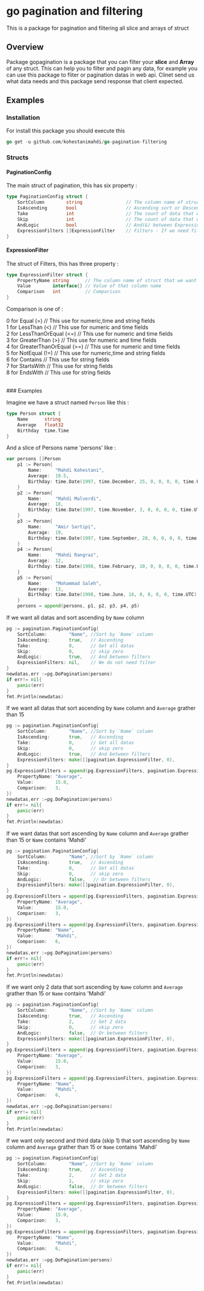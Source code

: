 # go pagination and filtering
This is a package for pagination and filtering all slice and arrays of struct

## Overview
Package gopagination is a package that you can filter your <b>slice</b> and <b>Array</b> of any struct.
This can help you to filter and pagin any data,
for example you can use this package to fliter or pagination datas in web api.
Clinet send us what data needs and this package send response that client expected.

## Examples

### Installation

For install this package you should execute this 

```go
go get -u github.com/kohestanimahdi/go-pagination-filtering
```

### Structs

#### PaginationConfig

The main struct of pagination, this has six property :

```go
type PaginationConfig struct {
	SortColumn        string                // The column name of struct that we want to sort by them
	IsAscending       bool                  // Ascending sort or Descending  ?
	Take              int                   // The count of data that we need
	Skip              int                	// The count of data that we want to skip 
	AndLogic          bool               	// And(&) between ExpressionFilters ?
	ExpressionFilters []ExpressionFilter 	// Filters - If we need filters
}
```

#### ExpressionFilter

The struct of Filters, this has three property :

```go
type ExpressionFilter struct {
	PropertyName string      // The column name of struct that we want to filter on this
	Value        interface{} // Value of that column name
	Comparison   int         // Comparison
}
```
Comparison is one of :
<br>

 0 for Equal (=) 				// This use for numeric,time and string fields
 <br>
 1 for LessThan (<)				// This use for numeric and time fields
 <br>
 2 for LessThanOrEqual (<=)		// This use for numeric and time fields
 <br>
 3 for GreaterThan (>)			// This use for numeric and time fields
 <br>
 4 for GreaterThanOrEqual (>=)	// This use for numeric and time fields
 <br>
 5 for NotEqual (!=)			// This use for numeric,time and string fields
 <br>
 6 for Contains 				// This use for string fields
 <br>
 7 for StartsWith 				// This use for string fields
 <br>
 8 for EndsWith 				// This use for string fields

 <br>
### Examples

Imagine we have a struct named `Person` like this :
```go
type Person struct {
	Name 	  string
	Average   float32
	Birthday  time.Time
}
```

And a slice of Persons name 'persons' like :

```go
var persons []Person
	p1 := Person{
		Name:     "Mahdi Kohestani",
		Average:  19.5,
		Birthday: time.Date(1997, time.December, 25, 0, 0, 0, 0, time.UTC),
	}
	p2 := Person{
		Name:     "Mahdi Malverdi",
		Average:  18,
		Birthday: time.Date(1997, time.November, 3, 0, 0, 0, 0, time.UTC),
	}
	p3 := Person{
		Name:     "Amir Sartipi",
		Average:  19,
		Birthday: time.Date(1997, time.September, 28, 0, 0, 0, 0, time.UTC),
	}
	p4 := Person{
		Name:     "Mahdi Rangraz",
		Average:  12,
		Birthday: time.Date(1998, time.February, 10, 0, 0, 0, 0, time.UTC),
	}
	p5 := Person{
		Name:     "Mohammad Saleh",
		Average:  13,
		Birthday: time.Date(1998, time.June, 16, 0, 0, 0, 0, time.UTC),
	}
	persons = append(persons, p1, p2, p3, p4, p5)
```

If we want all datas and sort ascending  by `Name` column

```go
pg := pagination.PaginationConfig{
	SortColumn:        "Name", //Sort by `Name` column
	IsAscending:       true,   // Ascending
	Take:              0,      // Get all datas
	Skip:              0,      // skip zero
	AndLogic:          true,   // And between filters
	ExpressionFilters: nil,	   // We do not need filter
}
newdatas,err :=pg.DoPagination(persons)
if err!= nil{
	panic(err)
}
fmt.Println(newdatas)
```

If we want all datas that sort ascending  by `Name` column and `Average` grather than 15
```go
pg := pagination.PaginationConfig{
	SortColumn:        "Name", //Sort by `Name` column
	IsAscending:       true,   // Ascending
	Take:              0,      // Get all datas
	Skip:              0,      // skip zero
	AndLogic:          true,   // And between filters
	ExpressionFilters: make([]pagination.ExpressionFilter, 0),
}
pg.ExpressionFilters = append(pg.ExpressionFilters, pagination.ExpressionFilter{
	PropertyName: "Average",
	Value:        15.0,
	Comparison:   3,
})
newdatas,err :=pg.DoPagination(persons)
if err!= nil{
	panic(err)
}
fmt.Println(newdatas)
```

If we want datas that sort ascending  by `Name` column and `Average` grather than 15 or `Name` contains 'Mahdi'
```go
pg := pagination.PaginationConfig{
	SortColumn:        "Name", //Sort by `Name` column
	IsAscending:       true,   // Ascending
	Take:              0,      // Get all datas
	Skip:              0,      // skip zero
	AndLogic:          false,   // Or between filters
	ExpressionFilters: make([]pagination.ExpressionFilter, 0),
}
pg.ExpressionFilters = append(pg.ExpressionFilters, pagination.ExpressionFilter{
	PropertyName: "Average",
	Value:        15.0,
	Comparison:   3,
})
pg.ExpressionFilters = append(pg.ExpressionFilters, pagination.ExpressionFilter{
	PropertyName: "Name",
	Value:        "Mahdi",
	Comparison:   6,
})
newdatas,err :=pg.DoPagination(persons)
if err!= nil{
	panic(err)
}
fmt.Println(newdatas)
```

If we want only 2 data  that sort ascending  by `Name` column and `Average` grather than 15 or `Name` contains 'Mahdi'
```go
pg := pagination.PaginationConfig{
	SortColumn:        "Name", //Sort by `Name` column
	IsAscending:       true,   // Ascending
	Take:              2,      // Get 2 data
	Skip:              0,      // skip zero
	AndLogic:          false,  // Or between filters
	ExpressionFilters: make([]pagination.ExpressionFilter, 0),
}
pg.ExpressionFilters = append(pg.ExpressionFilters, pagination.ExpressionFilter{
	PropertyName: "Average",
	Value:        15.0,
	Comparison:   3,
})
pg.ExpressionFilters = append(pg.ExpressionFilters, pagination.ExpressionFilter{
	PropertyName: "Name",
	Value:        "Mahdi",
	Comparison:   6,
})
newdatas,err :=pg.DoPagination(persons)
if err!= nil{
	panic(err)
}
fmt.Println(newdatas)
```

If we want only second and third data (skip 1) that sort ascending  by `Name` column and `Average` grather than 15 or `Name` contains 'Mahdi'
```go
pg := pagination.PaginationConfig{
	SortColumn:        "Name", //Sort by `Name` column
	IsAscending:       true,   // Ascending
	Take:              2,      // Get 2 data
	Skip:              1,      // skip zero
	AndLogic:          false,  // Or between filters
	ExpressionFilters: make([]pagination.ExpressionFilter, 0),
}
pg.ExpressionFilters = append(pg.ExpressionFilters, pagination.ExpressionFilter{
	PropertyName: "Average",
	Value:        15.0,
	Comparison:   3,
})
pg.ExpressionFilters = append(pg.ExpressionFilters, pagination.ExpressionFilter{
	PropertyName: "Name",
	Value:        "Mahdi",
	Comparison:   6,
})
newdatas,err :=pg.DoPagination(persons)
if err!= nil{
	panic(err)
}
fmt.Println(newdatas)
```
